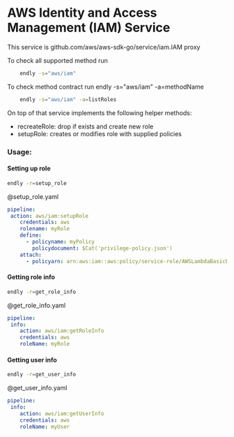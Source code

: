 # AWS Identity and Access Management (IAM) Service

This service is github.com/aws/aws-sdk-go/service/iam.IAM proxy 


To check all supported method run
```bash
    endly -s="aws/iam"
```

To check method contract run endly -s="aws/iam" -a=methodName
```bash
    endly -s="aws/iam" -a=listRoles
```

On top of that service implements the following helper methods:

- recreateRole: drop if exists and create new role
- setupRole: creates or modifies role with supplied policies

### Usage:


#### Setting up role

```bash
endly -r=setup_role
```


@setup_role.yaml
```yaml
pipeline:
 action: aws/iam:setupRole
    credentials: aws
    rolename: myRole
    define:
      - policyname: myPolicy
        policydocument: $Cat('privilege-policy.json')
    attach:
      - policyarn: arn:aws:iam::aws:policy/service-role/AWSLambdaBasicExecutionRole
```

#### Getting role info


```bash
endly -r=get_role_info
```

@get_role_info.yaml
```yaml
pipeline:
 info:
    action: aws/iam:getRoleInfo
    credentials: aws
    roleName: myRole
```



#### Getting user info


```bash
endly -r=get_user_info
```

@get_user_info.yaml
```yaml
pipeline:
 info:
    action: aws/iam:getUserInfo
    credentials: aws
    roleName: myUser
```


